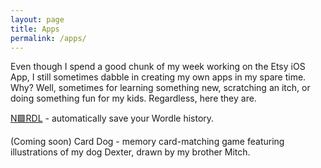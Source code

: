 ```yaml
---
layout: page
title: Apps
permalink: /apps/
---
```


Even though I spend a good chunk of my week working on the Etsy iOS App, I still sometimes dabble in creating my own apps in my spare time. Why? Well, sometimes for learning something new, scratching an itch, or doing something fun for my kids. Regardless, here they are.

[N🟩RDL](https://apps.apple.com/us/app/n-rdl/id1619700732) - automatically save your Wordle history.

(Coming soon) Card Dog - memory card-matching game featuring illustrations of my dog Dexter, drawn by my brother Mitch. 
